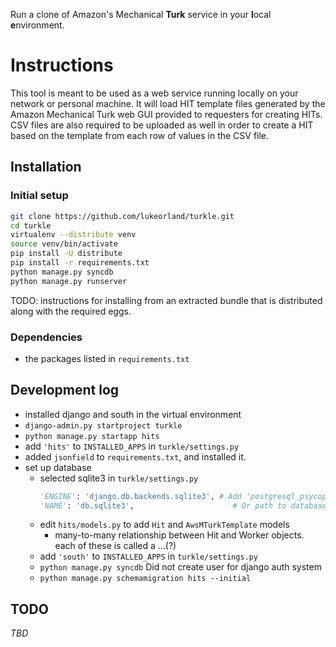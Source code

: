 Run a clone of Amazon's Mechanical **Turk** service in your **l**ocal
**e**nvironment.

# Instructions #

This tool is meant to be used as a web service running locally on your network
or personal machine. It will load HIT template files generated by the Amazon
Mechanical Turk web GUI provided to requesters for creating HITs. CSV files are
also required to be uploaded as well in order to create a HIT based on the
template from each row of values in the CSV file.

## Installation ##

### Initial setup ###

```bash
git clone https://github.com/lukeorland/turkle.git
cd turkle
virtualenv --distribute venv
source venv/bin/activate
pip install -U distribute
pip install -r requirements.txt
python manage.py syncdb
python manage.py runserver
```

TODO: instructions for installing from an extracted bundle that is distributed
along with the required eggs.

### Dependencies ###

- the packages listed in `requirements.txt`

## Development log ##

- installed django and south in the virtual environment
- `django-admin.py startproject turkle`
- `python manage.py startapp hits`
- add `'hits'` to `INSTALLED_APPS` in `turkle/settings.py`
- added `jsonfield` to `requirements.txt`, and installed it.
- set up database
  - selected sqlite3 in `turkle/settings.py`
    ```python
    'ENGINE': 'django.db.backends.sqlite3', # Add 'postgresql_psycopg2', 'mysql', 'sqlite3' or 'oracle'.
    'NAME': 'db.sqlite3',                      # Or path to database file if using sqlite3.
    ```
  - edit `hits/models.py` to add `Hit` and `AwsMTurkTemplate` models
    - many-to-many relationship between Hit and Worker objects. each of these
      is called a ...(?)
  - add `'south'` to `INSTALLED_APPS` in `turkle/settings.py`
  - `python manage.py syncdb`
    Did not create user for django auth system
  - `python manage.py schemamigration hits --initial`

## TODO ##

*TBD*
